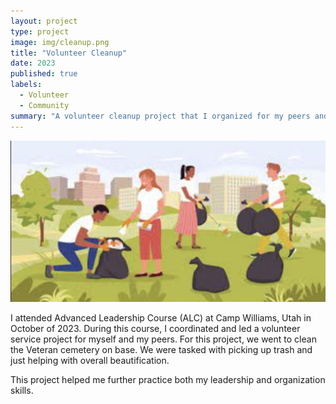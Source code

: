 ```yaml
---
layout: project
type: project
image: img/cleanup.png
title: "Volunteer Cleanup"
date: 2023
published: true
labels:
  - Volunteer
  - Community
summary: "A volunteer cleanup project that I organized for my peers and I."
---
```


<img class="img-fluid" src="../img/cleanup-cartoon.png">

I attended Advanced Leadership Course (ALC) at Camp Williams, Utah in October of 2023. During this course, I coordinated and led a volunteer service project for myself and my peers. For this project, we went to clean the Veteran cemetery on base. We were tasked with picking up trash and just helping with overall beautification. 

This project helped me further practice both my leadership and organization skills.

 

